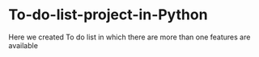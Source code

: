 # To-do-list-project-in-Python
Here we created To do list in which there are more than one features are available
